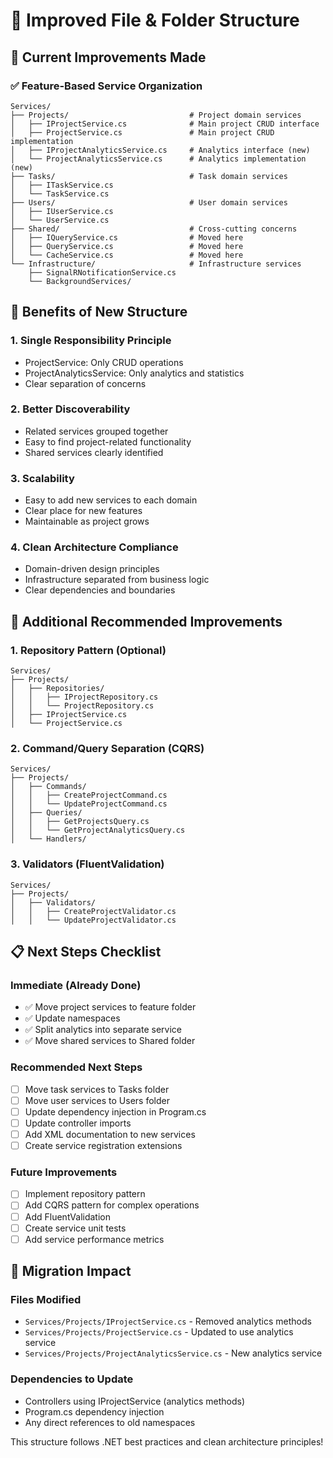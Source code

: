# 📁 Improved File & Folder Structure

## 🎯 Current Improvements Made

### ✅ Feature-Based Service Organization
```
Services/
├── Projects/                           # Project domain services
│   ├── IProjectService.cs              # Main project CRUD interface
│   ├── ProjectService.cs               # Main project CRUD implementation
│   ├── IProjectAnalyticsService.cs     # Analytics interface (new)
│   └── ProjectAnalyticsService.cs      # Analytics implementation (new)
├── Tasks/                              # Task domain services
│   ├── ITaskService.cs
│   └── TaskService.cs
├── Users/                              # User domain services
│   ├── IUserService.cs
│   └── UserService.cs
├── Shared/                             # Cross-cutting concerns
│   ├── IQueryService.cs                # Moved here
│   ├── QueryService.cs                 # Moved here
│   └── CacheService.cs                 # Moved here
└── Infrastructure/                     # Infrastructure services
    ├── SignalRNotificationService.cs
    └── BackgroundServices/
```

## 🔧 Benefits of New Structure

### 1. **Single Responsibility Principle**
- ProjectService: Only CRUD operations
- ProjectAnalyticsService: Only analytics and statistics
- Clear separation of concerns

### 2. **Better Discoverability**
- Related services grouped together
- Easy to find project-related functionality
- Shared services clearly identified

### 3. **Scalability**
- Easy to add new services to each domain
- Clear place for new features
- Maintainable as project grows

### 4. **Clean Architecture Compliance**
- Domain-driven design principles
- Infrastructure separated from business logic
- Clear dependencies and boundaries

## 🚀 Additional Recommended Improvements

### 1. **Repository Pattern** (Optional)
```
Services/
├── Projects/
│   ├── Repositories/
│   │   ├── IProjectRepository.cs
│   │   └── ProjectRepository.cs
│   ├── IProjectService.cs
│   └── ProjectService.cs
```

### 2. **Command/Query Separation** (CQRS)
```
Services/
├── Projects/
│   ├── Commands/
│   │   ├── CreateProjectCommand.cs
│   │   └── UpdateProjectCommand.cs
│   ├── Queries/
│   │   ├── GetProjectsQuery.cs
│   │   └── GetProjectAnalyticsQuery.cs
│   └── Handlers/
```

### 3. **Validators** (FluentValidation)
```
Services/
├── Projects/
│   ├── Validators/
│   │   ├── CreateProjectValidator.cs
│   │   └── UpdateProjectValidator.cs
```

## 📋 Next Steps Checklist

### Immediate (Already Done)
- ✅ Move project services to feature folder
- ✅ Update namespaces
- ✅ Split analytics into separate service
- ✅ Move shared services to Shared folder

### Recommended Next Steps
- [ ] Move task services to Tasks folder
- [ ] Move user services to Users folder
- [ ] Update dependency injection in Program.cs
- [ ] Update controller imports
- [ ] Add XML documentation to new services
- [ ] Create service registration extensions

### Future Improvements
- [ ] Implement repository pattern
- [ ] Add CQRS pattern for complex operations
- [ ] Add FluentValidation
- [ ] Create service unit tests
- [ ] Add service performance metrics

## 🔄 Migration Impact

### Files Modified
- `Services/Projects/IProjectService.cs` - Removed analytics methods
- `Services/Projects/ProjectService.cs` - Updated to use analytics service
- `Services/Projects/ProjectAnalyticsService.cs` - New analytics service

### Dependencies to Update
- Controllers using IProjectService (analytics methods)
- Program.cs dependency injection
- Any direct references to old namespaces

This structure follows .NET best practices and clean architecture principles!
